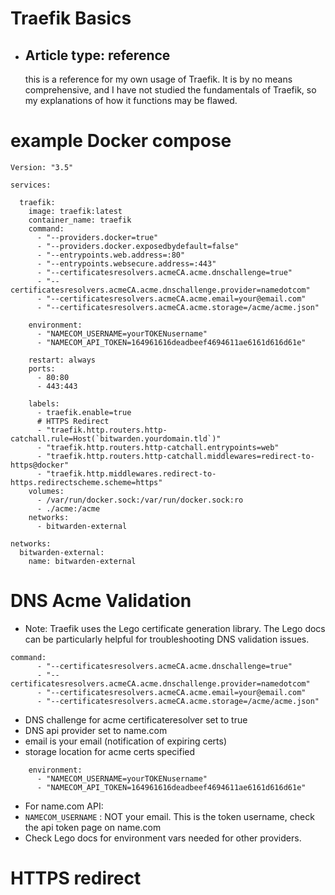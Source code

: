 # Traefik Basics

- ## Article type: reference
  this is a reference for my own usage of Traefik. It is by no means comprehensive, and I have not studied the fundamentals of Traefik, so my explanations of how it functions may be flawed. 

  

# example Docker compose

```
Version: "3.5"

services:

  traefik:
    image: traefik:latest
    container_name: traefik
    command:
      - "--providers.docker=true"
      - "--providers.docker.exposedbydefault=false"
      - "--entrypoints.web.address=:80"
      - "--entrypoints.websecure.address=:443"
      - "--certificatesresolvers.acmeCA.acme.dnschallenge=true"
      - "--certificatesresolvers.acmeCA.acme.dnschallenge.provider=namedotcom"
      - "--certificatesresolvers.acmeCA.acme.email=your@email.com"
      - "--certificatesresolvers.acmeCA.acme.storage=/acme/acme.json"

    environment:
      - "NAMECOM_USERNAME=yourTOKENusername"
      - "NAMECOM_API_TOKEN=164961616deadbeef4694611ae6161d616d61e"

    restart: always 
    ports:
      - 80:80
      - 443:443

    labels:
      - traefik.enable=true
      # HTTPS Redirect
      - "traefik.http.routers.http-catchall.rule=Host(`bitwarden.yourdomain.tld`)"
      - "traefik.http.routers.http-catchall.entrypoints=web"
      - "traefik.http.routers.http-catchall.middlewares=redirect-to-https@docker"
      - "traefik.http.middlewares.redirect-to-https.redirectscheme.scheme=https"
    volumes:
      - /var/run/docker.sock:/var/run/docker.sock:ro
      - ./acme:/acme
    networks:
      - bitwarden-external

networks:
  bitwarden-external:
    name: bitwarden-external
```

# DNS Acme Validation
- Note: Traefik uses the Lego certificate generation library. The Lego docs can be particularly helpful for troubleshooting DNS validation issues.  

```
command:
      - "--certificatesresolvers.acmeCA.acme.dnschallenge=true"
      - "--certificatesresolvers.acmeCA.acme.dnschallenge.provider=namedotcom"
      - "--certificatesresolvers.acmeCA.acme.email=your@email.com"
      - "--certificatesresolvers.acmeCA.acme.storage=/acme/acme.json"
```
- DNS challenge for acme certificateresolver set to true
- DNS api provider set to name.com
- email is your email (notification of expiring certs)
- storage location for acme certs specified

```
    environment:
      - "NAMECOM_USERNAME=yourTOKENusername"
      - "NAMECOM_API_TOKEN=164961616deadbeef4694611ae6161d616d61e"
```
- For name.com API:
- `NAMECOM_USERNAME` : NOT your email. This is the token username, check the api token page on name.com
- Check Lego docs for environment vars needed for other providers. 

# HTTPS redirect
